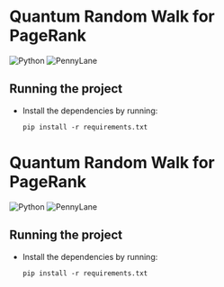 # Quantum Random Walk for PageRank

![Python](https://img.shields.io/badge/Python-3.12-blue.svg) ![PennyLane](https://img.shields.io/badge/PennyLane-0.41-green)   

## Running the project
- Install the dependencies by running:
  
  ```pip install -r requirements.txt```

# Quantum Random Walk for PageRank

![Python](https://img.shields.io/badge/Python-3.12-blue.svg) ![PennyLane](https://img.shields.io/badge/PennyLane-0.41-green)   

## Running the project
- Install the dependencies by running:
  
  ```pip install -r requirements.txt```
